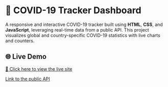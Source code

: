 # 🦠 COVID-19 Tracker Dashboard

A responsive and interactive COVID-19 tracker built using **HTML**, **CSS**, and **JavaScript**, leveraging real-time data from a public API. This project visualizes global and country-specific COVID-19 statistics with live charts and counters.

## 🌐 Live Demo

[🔗 Click here to view the live site](https://dr-poojitha-surgi.github.io/covid19-tracker)


[Link to the public API](https://disease.sh/docs/#/COVID-19%3A%20Worldometers/get_v3_covid_19_all)
